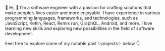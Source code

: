 👋 Hi, 👀 I’m a software engineer with a passion for crafting solutions that make people’s lives easier and more enjoyable. I have experience in various programming languages, frameworks, and technologies, such as JavaScript, Kotlin, React, Remix run, GraphQL, Android, and more. I love learning new skills and exploring new possibilities in the field of software development.

Feel free to explore some of my notable past ✨projects✨ below  👇

